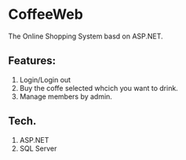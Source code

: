 # CoffeeWeb

The Online Shopping System basd on  ASP.NET.

## Features:

 1. Login/Login out
 2. Buy the coffe selected whcich you want to drink.
 3. Manage members by admin.
 
## Tech.

 1. ASP.NET
 2. SQL Server
